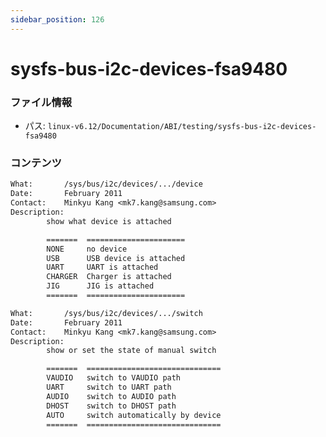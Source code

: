 ```yaml
---
sidebar_position: 126
---
```

# sysfs-bus-i2c-devices-fsa9480

### ファイル情報

- パス: `linux-v6.12/Documentation/ABI/testing/sysfs-bus-i2c-devices-fsa9480`

### コンテンツ

```txt
What:		/sys/bus/i2c/devices/.../device
Date:		February 2011
Contact:	Minkyu Kang <mk7.kang@samsung.com>
Description:
		show what device is attached

		=======  ======================
		NONE     no device
		USB      USB device is attached
		UART     UART is attached
		CHARGER  Charger is attached
		JIG      JIG is attached
		=======  ======================

What:		/sys/bus/i2c/devices/.../switch
Date:		February 2011
Contact:	Minkyu Kang <mk7.kang@samsung.com>
Description:
		show or set the state of manual switch

		=======  ==============================
		VAUDIO   switch to VAUDIO path
		UART     switch to UART path
		AUDIO    switch to AUDIO path
		DHOST    switch to DHOST path
		AUTO     switch automatically by device
		=======  ==============================

```
